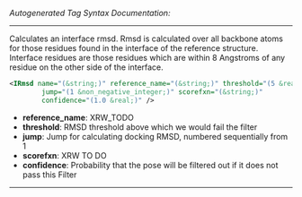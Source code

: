 _Autogenerated Tag Syntax Documentation:_

---
Calculates an interface rmsd. Rmsd is calculated over all backbone atoms for those residues found in the interface of the reference structure. Interface residues are those residues which are within 8 Angstroms of any residue on the other side of the interface.

```xml
<IRmsd name="(&string;)" reference_name="(&string;)" threshold="(5 &real;)"
        jump="(1 &non_negative_integer;)" scorefxn="(&string;)"
        confidence="(1.0 &real;)" />
```

-   **reference_name**: XRW_TODO
-   **threshold**: RMSD threshold above which we would fail the filter
-   **jump**: Jump for calculating docking RMSD, numbered sequentially from 1
-   **scorefxn**: XRW TO DO
-   **confidence**: Probability that the pose will be filtered out if it does not pass this Filter

---
